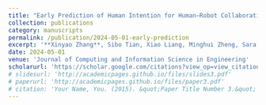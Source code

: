 ```yaml
---
title: "Early Prediction of Human Intention for Human–Robot Collaboration Using Transformer Network"
collection: publications
category: manuscripts
permalink: /publication/2024-05-01-early-prediction
excerpt: '**Xinyao Zhang**, Sibo Tian, Xiao Liang, Minghui Zheng, Sara Behdad'
date: 2024-05-01
venue: 'Journal of Computing and Information Science in Engineering'
scholarurl: 'https://scholar.google.com/citations?view_op=view_citation&hl=en&user=TdLKY9UAAAAJ&sortby=pubdate&citation_for_view=TdLKY9UAAAAJ:P5F9QuxV20EC'
# slidesurl: 'http://academicpages.github.io/files/slides3.pdf'
# paperurl: 'http://academicpages.github.io/files/paper3.pdf'
# citation: 'Your Name, You. (2015). &quot;Paper Title Number 3.&quot; <i>Journal 1</i>. 1(3).'
---
```


